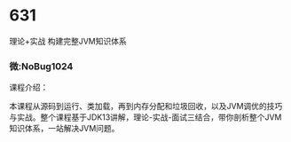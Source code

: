 # 631
理论+实战 构建完整JVM知识体系
### 微:NoBug1024 


课程介绍：

本课程从源码到运行、类加载，再到内存分配和垃圾回收，以及JVM调优的技巧与实战。整个课程基于JDK13讲解，理论-实战-面试三结合，带你剖析整个JVM知识体系，一站解决JVM问题。
